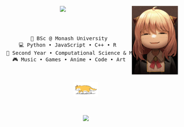 <div align="center">
<img src="https://github.com/arvinloh/arvinloh/blob/main/assets/anya.jpg" width="25%" align="right" />

<img src="https://readme-typing-svg.demolab.com?font=Fira+Code&weight=500&size=50&duration=2000&pause=300&color=90EE90&center=true&vCenter=true&multiline=true&repeat=false&random=false&width=1300&height=140&lines=Hello+World;I'm+Arvin+and+I+touch+grass+%F0%9F%8C%B1" width="70%"/>

<br><br>
<pre>
    💼 BSc @ Monash University
    💻 Python • JavaScript • C++ • R 
    📖 Second Year • Computational Science & Mathematics
    🎮 Music • Games • Anime • Code • Art
</pre>
<br><br>
<img src="https://github.com/arvinloh/arvinloh/blob/main/assets/cat_walking.gif" height="40" />
<br><br><br>
    
[![](https://img.shields.io/badge/linkedin)](https://www.linkedin.com/in/arvinloh-/)
</div>
